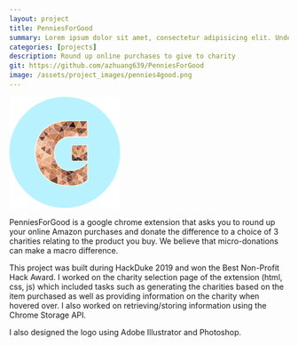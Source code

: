 ```yaml
---
layout: project
title: PenniesForGood
summary: Lorem ipsum dolor sit amet, consectetur adipisicing elit. Unde, dolore.
categories: [projects]
description: Round up online purchases to give to charity
git: https://github.com/azhuang639/PenniesForGood
image: /assets/project_images/pennies4good.png
---
```


<img src="/assets/project_images/pennies4good.png" alt="drawing" width="200"/>

PenniesForGood is a google chrome extension that asks you to round up 
your online Amazon purchases and donate the difference to a 
choice of 3 charities relating to the product you buy. We believe that micro-donations can make a macro difference.

This project was built during HackDuke 2019 and won the Best 
Non-Profit Hack Award. I worked on the charity selection page 
of the extension (html, css, js) which included tasks such as 
generating the charities based on the item purchased as well as
 providing information on the charity when hovered over. I also
  worked on retrieving/storing information using the Chrome 
  Storage API.

I also designed the logo using Adobe Illustrator and Photoshop.
